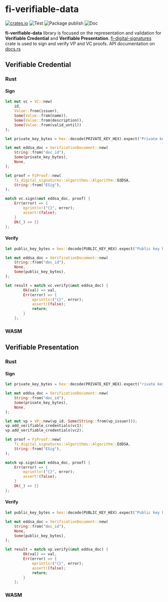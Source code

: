 # fi-verifiable-data

[![crates.io](https://buildstats.info/crate/fi_verifiable_data)](https://crates.io/crates/fi_verifiable_data)
![Test](https://github.com/Fidenz/fi_verifiable_data/actions/workflows/test.yaml/badge.svg)
![Package publish](https://github.com/Fidenz/fi_verifiable_data/actions/workflows/publish.yaml/badge.svg)
![Doc](https://github.com/Fidenz/fi_verifiable_data/actions/workflows/publish-doc.yaml/badge.svg)

**fi-verifiable-data** library is focused on the representation and validation for **Verifiable Credential** and **Verifiable Presentation**. [fi-digital-signatures]("https://github.com/Fidenz/fi_digital_signatures") crate is used to sign and verify VP and VC proofs. API documentation on [docs.rs](https://docs.rs/fi-verifiable-data/latest/fi_verifiable_data/)

## Verifiable Credential

### Rust

#### Sign

```rust
let mut vc = VC::new(
    id,
    Value::from(issuer),
    Some(Value::from(name)),
    Some(Value::from(description)),
    Some(Value::from(valid_until))
);

let private_key_bytes = hex::decode(PRIVATE_KEY_HEX).expect("Private key hex decode failed"); 

let mut eddsa_doc = VerificationDocument::new(
    String::from("doc_id"),
    Some(private_key_bytes),
    None,
);

let proof = FiProof::new(
    fi_digital_signatures::algorithms::Algorithm::EdDSA,
    String::from("ESig"),
);

match vc.sign(&mut eddsa_doc, proof) {
    Err(error) => {
        eprintln!("{}", error);
        assert!(false);
    }
    Ok(_) => {}
};
```

#### Verify

```rust
let public_key_bytes = hex::decode(PUBLIC_KEY_HEX).expect("Public key hex decode failed");

let mut eddsa_doc = VerificationDocument::new(
    String::from("doc_id"),
    None,
    Some(public_key_bytes),
);

let result = match vc.verify(&mut eddsa_doc) {
        Ok(val) => val,
        Err(error) => {
            eprintln!("{}", error);
            assert!(false);
            return;
        }
    };
```

### WASM

## Verifiable Presentation

### Rust

#### Sign

```rust
let private_key_bytes = hex::decode(PRIVATE_KEY_HEX).expect("rivate key hex decode failed"); 

let mut eddsa_doc = VerificationDocument::new(
    String::from("doc_id"),
    Some(private_key_bytes),
    None,
);

let mut vp = VP::new(vp_id, Some(String::from(vp_issuer)));
vp.add_verifiable_credentials(vc1);
vp.add_verifiable_credentials(vc2);

let proof = FiProof::new(
    fi_digital_signatures::algorithms::Algorithm::EdDSA,
    String::from("ESig"),
);

match vp.sign(&mut eddsa_doc, proof) {
    Err(error) => {
        eprintln!("{}", error);
        assert!(false);
    }
    Ok(_) => {}
};
```

#### Verify

```rust
let public_key_bytes = hex::decode(PUBLIC_KEY_HEX).expect("Public key hex decode failed");

let mut eddsa_doc = VerificationDocument::new(
    String::from("doc_id"),
    None,
    Some(public_key_bytes),
);

let result = match vp.verify(&mut eddsa_doc) {
        Ok(val) => val,
        Err(error) => {
            eprintln!("{}", error);
            assert!(false);
            return;
        }
    };
```

### WASM
